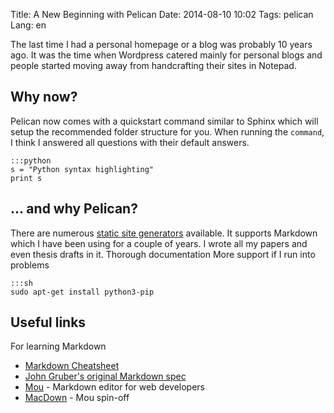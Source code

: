 Title: A New Beginning with Pelican
Date: 2014-08-10 10:02
Tags: pelican
Lang: en


The last time I had a personal homepage or a blog was probably 10 years ago. It was the time when Wordpress catered mainly for personal blogs and people started moving away from handcrafting their sites in Notepad. 

## Why now?

Pelican now comes with a quickstart command similar to Sphinx which will setup the recommended folder structure for you. When running the `command`, I think I answered all questions with their default answers.

	:::python
	s = "Python syntax highlighting"
	print s

## ... and why Pelican?
There are numerous [static site generators](https://www.staticgen.com/) available. 
It supports Markdown which I have been using for a couple of years. I wrote all my papers and even thesis drafts in it. 
Thorough documentation
More support if I run into problems


	:::sh
	sudo apt-get install python3-pip




## Useful links
For learning Markdown

* [Markdown Cheatsheet](https://github.com/adam-p/markdown-here/wiki/Markdown-Cheatsheet)
* [John Gruber's original Markdown spec](http://daringfireball.net/projects/markdown/)
* [Mou](http://mouapp.com/) - Markdown editor for web developers 
* [MacDown](http://macdown.uranusjr.com/) - Mou spin-off
